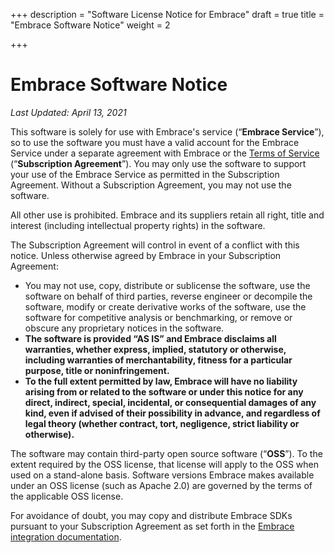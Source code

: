 +++
description = "Software License Notice for Embrace"
draft = true
title = "Embrace Software Notice"
weight = 2

+++
# Embrace Software Notice

_Last Updated: April 13, 2021_

This software is solely for use with Embrace's service (“**Embrace Service**”), so to use the software you must have a valid account for the Embrace Service under a separate agreement with Embrace or the [Terms of Service](https://embrace.io/docs/terms-of-service/ "Terms of Service") (“**Subscription Agreement**”). You may only use the software to support your use of the Embrace Service as permitted in the Subscription Agreement. Without a Subscription Agreement, you may not use the software.

All other use is prohibited. Embrace and its suppliers retain all right, title and interest (including intellectual property rights) in the software.

The Subscription Agreement will control in event of a conflict with this notice. Unless otherwise agreed by Embrace in your Subscription Agreement:

* You may not use, copy, distribute or sublicense the software, use the software on behalf of third parties, reverse engineer or decompile the software, modify or create derivative works of the software, use the software for competitive analysis or benchmarking, or remove or obscure any proprietary notices in the software.
* **The software is provided “AS IS” and Embrace disclaims all warranties, whether express, implied, statutory or otherwise, including warranties of merchantability, fitness for a particular purpose, title or noninfringement.**
* **To the full extent permitted by law, Embrace will have no liability arising from or related to the software or under this notice for any direct, indirect, special, incidental, or consequential damages of any kind, even if advised of their possibility in advance, and regardless of legal theory (whether contract, tort, negligence, strict liability or otherwise).**

The software may contain third-party open source software (“**OSS**”). To the extent required by the OSS license, that license will apply to the OSS when used on a stand-alone basis. Software versions Embrace makes available under an OSS license (such as Apache 2.0) are governed by the terms of the applicable OSS license.

For avoidance of doubt, you may copy and distribute Embrace SDKs pursuant to your Subscription Agreement as set forth in the [Embrace integration documentation](https://docs.embrace.io "Embrace Documentation").